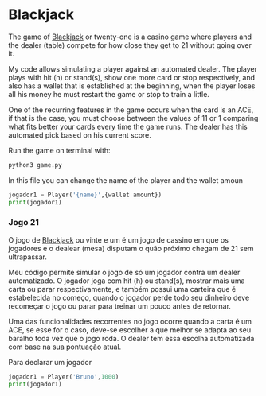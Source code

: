 # Blackjack

The game of [Blackjack](https://en.wikipedia.org/wiki/Blackjack) or twenty-one is a casino game where players and the dealer (table) compete for how close they get to 21 without going over it. 

My code allows simulating a player against an automated dealer. The player plays with hit (h) or stand(s), show one more card or stop respectively, and also has a wallet that is established at the beginning, when the player loses all his money he must restart the game or stop to train a little.

One of the recurring features in the game occurs when the card is an ACE, if that is the case, you must choose between the values of 11 or 1 comparing what fits better your cards every time the game runs. The dealer has this automated pick based on his current score. 

Run the game on terminal with:
```bash
python3 game.py
```
In this file you can change the name of the player and the wallet amoun
```python
jogador1 = Player('{name}',{wallet amount})
print(jogador1)
```

### Jogo 21

O jogo de  [Blackjack](https://en.wikipedia.org/wiki/Blackjack) ou vinte e um é um jogo de cassino em que os jogadores e o dealear (mesa) disputam o quão próximo chegam de 21 sem ultrapassar.

Meu código permite simular o jogo de só um jogador contra um dealer automatizado. O jogador joga com hit (h) ou stand(s), mostrar mais uma carta ou parar respectivamente, e também possui uma carteira que é estabelecida no começo, quando o jogador perde todo seu dinheiro deve recomeçar o jogo ou parar para treinar um pouco antes de retornar.

Uma das funcionalidades recorrentes no jogo ocorre quando a carta é um ACE, se esse for o caso, deve-se escolher a que melhor se adapta ao seu baralho toda vez que o jogo roda. O dealer tem essa escolha automatizada com base na sua pontuação atual.

Para declarar um jogador
```python
jogador1 = Player('Bruno',1000)
print(jogador1)
```
